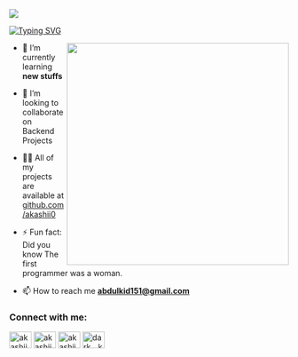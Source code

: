 <img src="https://github.com/Anmol-Baranwal/Cool-GIFs-For-GitHub/assets/74038190/80728820-e06b-4f96-9c9e-9df46f0cc0a5">

[![Typing SVG](https://readme-typing-svg.herokuapp.com?font=poppins&color=%2302A700&size=28&lines=Hi...+This+is+Akashi+)](https://git.io/typing-svg)

<img src="https://user-images.githubusercontent.com/74038190/229223263-cf2e4b07-2615-4f87-9c38-e37600f8381a.gif" height="400" align="right">


- 🌱 I’m currently learning **new stuffs**

- 💞️ I’m looking to collaborate on Backend Projects

- 👨‍💻 All of my projects are available at [github.com/akashii0](github.com/akashii0)

- ⚡ Fun fact: Did you know The first programmer was a woman.

- 📫 How to reach me **abdulkid151@gmail.com**

<h3 align="left">Connect with me:</h3>
<p align="left">
<a href="https://x.com/abdulakeem_raji" target="blank"><img align="center" src="https://raw.githubusercontent.com/rahuldkjain/github-profile-readme-generator/master/src/images/icons/Social/twitter.svg" alt="akashii0" height="30" width="40" /></a>
<a href="https://www.linkedin.com/in/abdulhakeem-raji-097619279" target="blank"><img align="center" src="https://raw.githubusercontent.com/rahuldkjain/github-profile-readme-generator/master/src/images/icons/Social/linked-in-alt.svg" alt="akashii0" height="30" width="40" /></a>
<a href="https://discordapp.com/users/akashiii0" target="blank"><img align="center" src="https://raw.githubusercontent.com/rahuldkjain/github-profile-readme-generator/master/src/images/icons/Social/discord.svg" alt="akashii0" height="30" width="40" /></a>
<a href="https://instagram.com/akeem_rajii" target="blank"><img align="center" src="https://raw.githubusercontent.com/rahuldkjain/github-profile-readme-generator/master/src/images/icons/Social/instagram.svg" alt="dark__kaif" height="30" width="40" /></a>
</p>

<!---
Akashii0/Akashii0 is a ✨ special ✨ repository because its `README.md` (this file) appears on your GitHub profile.
You can click the Preview link to take a look at your changes.
--->
